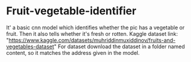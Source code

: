 # Fruit-vegetable-identifier
It' a basic cnn model which identifies whether the pic has a vegetable or fruit. Then it also tells whether it's fresh or rotten.
Kaggle dataset link: "https://www.kaggle.com/datasets/muhriddinmuxiddinov/fruits-and-vegetables-dataset"
For dataset download the dataset in a folder named content, so it matches the address given in the model.
